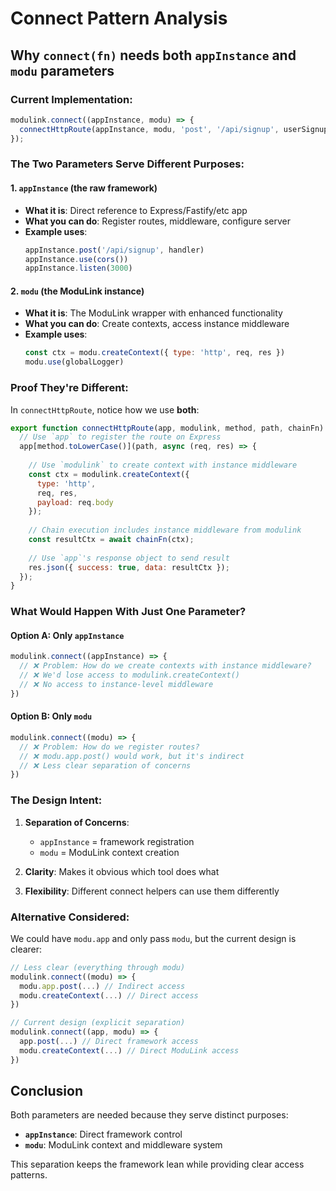 # Connect Pattern Analysis

## Why `connect(fn)` needs both `appInstance` and `modu` parameters

### Current Implementation:
```js
modulink.connect((appInstance, modu) => {
  connectHttpRoute(appInstance, modu, 'post', '/api/signup', userSignupChain);
});
```

### The Two Parameters Serve Different Purposes:

#### 1. `appInstance` (the raw framework)
- **What it is**: Direct reference to Express/Fastify/etc app
- **What you can do**: Register routes, middleware, configure server
- **Example uses**:
  ```js
  appInstance.post('/api/signup', handler)
  appInstance.use(cors())
  appInstance.listen(3000)
  ```

#### 2. `modu` (the ModuLink instance)
- **What it is**: The ModuLink wrapper with enhanced functionality
- **What you can do**: Create contexts, access instance middleware
- **Example uses**:
  ```js
  const ctx = modu.createContext({ type: 'http', req, res })
  modu.use(globalLogger)
  ```

### Proof They're Different:

In `connectHttpRoute`, notice how we use **both**:

```js
export function connectHttpRoute(app, modulink, method, path, chainFn) {
  // Use `app` to register the route on Express
  app[method.toLowerCase()](path, async (req, res) => {
    
    // Use `modulink` to create context with instance middleware
    const ctx = modulink.createContext({
      type: 'http',
      req, res,
      payload: req.body
    });
    
    // Chain execution includes instance middleware from modulink
    const resultCtx = await chainFn(ctx);
    
    // Use `app`'s response object to send result
    res.json({ success: true, data: resultCtx });
  });
}
```

### What Would Happen With Just One Parameter?

#### Option A: Only `appInstance`
```js
modulink.connect((appInstance) => {
  // ❌ Problem: How do we create contexts with instance middleware?
  // ❌ We'd lose access to modulink.createContext()
  // ❌ No access to instance-level middleware
})
```

#### Option B: Only `modu`
```js
modulink.connect((modu) => {
  // ❌ Problem: How do we register routes?
  // ❌ modu.app.post() would work, but it's indirect
  // ❌ Less clear separation of concerns
})
```

### The Design Intent:

1. **Separation of Concerns**: 
   - `appInstance` = framework registration
   - `modu` = ModuLink context creation

2. **Clarity**: Makes it obvious which tool does what

3. **Flexibility**: Different connect helpers can use them differently

### Alternative Considered:

We could have `modu.app` and only pass `modu`, but the current design is clearer:

```js
// Less clear (everything through modu)
modulink.connect((modu) => {
  modu.app.post(...) // Indirect access
  modu.createContext(...) // Direct access
})

// Current design (explicit separation)
modulink.connect((app, modu) => {
  app.post(...) // Direct framework access
  modu.createContext(...) // Direct ModuLink access
})
```

## Conclusion

Both parameters are needed because they serve distinct purposes:
- **`appInstance`**: Direct framework control
- **`modu`**: ModuLink context and middleware system

This separation keeps the framework lean while providing clear access patterns.
